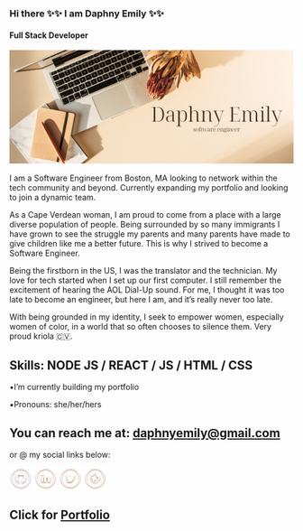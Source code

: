 ### Hi there ✨✨ I am Daphny Emily ✨✨
#### Full Stack Developer
![Full Stack Developer](https://github.com/daphnyemily/daphnyemily/blob/main/DaphnyEmily.png)

I am a Software Engineer from Boston, MA looking to network within the tech community and beyond. Currently expanding my portfolio and looking to join a dynamic team.

As a Cape Verdean woman, I am proud to come from a place with a large diverse population of people. Being surrounded by so many immigrants I have grown to see the struggle my parents and many parents have made to give children like me a better future. This is why I strived to become a Software Engineer. 

Being the firstborn in the US, I was the translator and the technician. My love for tech started when I set up our first computer. I still remember the excitement of hearing the AOL Dial-Up sound. For me, I thought it was too late to become an engineer, but here I am, and it’s really never too late.

With being grounded in my identity, I seek to empower women, especially women of color, in a world that so often chooses to silence them. Very proud kriola 🇨🇻.



## Skills: NODE JS / REACT / JS / HTML / CSS

▪️I’m currently building my portfolio 

▪️Pronouns: she/her/hers 

## You can reach me at: daphnyemily@gmail.com

<p>or @ my social links below:</p>

[<img src='https://github.com/daphnyemily/daphnyemily/blob/main/github.png' alt='github' height='40'>](https://github.com/daphnyemily)  [<img src='https://github.com/daphnyemily/daphnyemily/blob/main/linkedin.png' alt='linkedin' height='40'>](https://www.linkedin.com/in/daphnybarbosa/)  [<img src='https://github.com/daphnyemily/daphnyemily/blob/main/twitter.png' alt='twitter' height='40'>](https://twitter.com/daphnyemily)  [<img src='https://github.com/daphnyemily/daphnyemily/blob/main/web.png' alt='website' height='40'>](https://daphnyemilydev.com/) 

## Click for <a href="https://daphnyemilydev.com/">Portfolio</a>



<!-- [![Top Langs](https://github-readme-stats.vercel.app/api/top-langs/?username=daphnyemily)](https://github.com/anuraghazra/github-readme-stats) -->

<!--
**daphnyemily/daphnyemily** is a ✨ _special_ ✨ repository because its `README.md` (this file) appears on your GitHub profile.

Here are some ideas to get you started:

- 🔭 I’m currently working on ...
- 🌱 I’m currently learning ...
- 👯 I’m looking to collaborate on ...
- 🤔 I’m looking for help with ...
- 💬 Ask me about ...
- 📫 How to reach me: ...
- 😄 Pronouns: ...
- ⚡ Fun fact: ...
-->
